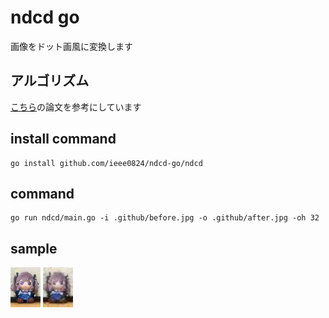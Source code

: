 # ndcd go
画像をドット画風に変換します

## アルゴリズム
[こちら](https://www.jstage.jst.go.jp/article/itej/74/3/74_597/_pdf)の論文を参考にしています


## install command

```
go install github.com/ieee0824/ndcd-go/ndcd
```

## command
```
go run ndcd/main.go -i .github/before.jpg -o .github/after.jpg -oh 32
```

## sample
<img height="64px" src=".github/before.jpg">
<img height="64px" src=".github/after.jpg">